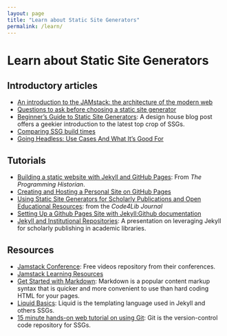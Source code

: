 ```yaml
---
layout: page
title: "Learn about Static Site Generators"
permalink: /learn/
---
```


# Learn about Static Site Generators

## Introductory articles

- [An introduction to the JAMstack: the architecture of the modern web](https://www.freecodecamp.org/news/an-introduction-to-the-jamstack-the-architecture-of-the-modern-web-c4a0d128d9ca/)
- [Questions to ask before choosing a static site generator](https://www.ample.co/blog/questions-to-ask-before-choosing-a-static-site-generator)
- [Beginner’s Guide to Static Site Generators](https://bejamas.io/blog/static-site-generators): A design house blog post offers a geekier introduction to the latest top crop of SSGs.
- [Comparing SSG build times](https://css-tricks.com/comparing-static-site-generator-build-times/)
- [Going Headless: Use Cases And What It’s Good For](https://www.smashingmagazine.com/2021/03/going-headless-use-cases/)

## Tutorials

- [Building a static website with Jekyll and GitHub Pages](https://programminghistorian.org/en/lessons/building-static-sites-with-jekyll-github-pages): From _The Programming Historian_.
- [Creating and Hosting a Personal Site on GitHub Pages](http://jmcglone.com/guides/github-pages/)
- [Using Static Site Generators for Scholarly Publications and Open Educational Resources](https://journal.code4lib.org/articles/13861): from the _Code4Lib Journal_
- [Setting Up a Github Pages Site with Jekyll:Github documentation](https://docs.github.com/en/pages/setting-up-a-github-pages-site-with-jekyll)
- [Jekyll and Institutional Repositories](https://arch.library.northwestern.edu/concern/generic_works/6q182k274): A presentation on leveraging Jekyll for scholarly publishing in academic libraries.

## Resources

- [Jamstack Conference](https://jamstackconf.com/): Free videos repository from their conferences.
- [Jamstack Learning Resources](https://jamstack.org/resources/)
- [Get Started with Markdown](https://www.markdownguide.org/getting-started/): Markdown is a popular content markup syntax that is quicker and more convenient to use than hard coding HTML for your pages.
- [Liquid Basics](https://shopify.dev/docs/themes/liquid/reference/basics): Liquid is the templating language used in Jekyll and others SSGs.
- [15 minute hands-on web tutorial on using Git](https://try.github.io/levels/1/challenges/1): Git is the version-control code repository for SSGs.